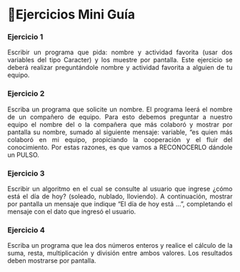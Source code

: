 # 🎏Ejercicios Mini Guía

### Ejercicio 1
<p align="justify">Escribir un programa que pida: nombre y actividad favorita (usar dos variables del tipo Caracter) y los muestre por pantalla. Este ejercicio se deberá realizar preguntándole nombre y actividad favorita a alguien de tu equipo.</p>

### Ejercicio 2
<p align="justify">Escriba un programa que solicite un nombre. El programa leerá el nombre de un compañero de equipo. Para esto debemos preguntar a nuestro equipo el nombre del o la compañera que más colaboró y mostrar por pantalla su nombre, sumado al siguiente mensaje: variable, “es quien más colaboró en mi equipo, propiciando la cooperación y el fluir del conocimiento. Por estas razones, es que vamos a RECONOCERLO dándole un PULSO.</p>

### Ejercicio 3
<p align="justify">Escribir un algoritmo en el cual se consulte al usuario que ingrese ¿cómo está el día de hoy? (soleado, nublado, lloviendo). A continuación, mostrar por pantalla un mensaje que indique “El día de hoy está ...”, completando el mensaje con el dato que ingresó el usuario. </p>

### Ejercicio 4
<p align="justify">Escriba un programa que lea dos números enteros y realice el cálculo de la suma, resta, multiplicación y división entre ambos valores. Los resultados deben mostrarse por pantalla. </p>
